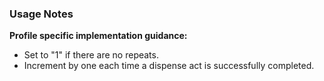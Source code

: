 ### Usage Notes

**Profile specific implementation guidance:**
- Set to "1" if there are no repeats.
- Increment by one each time a dispense act is successfully completed.